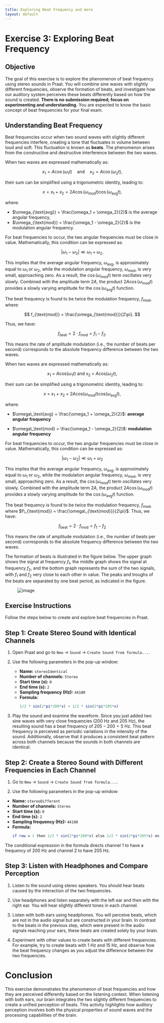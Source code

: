 ```yaml
---
title: Exploring Beat Frequency and more
layout: default
---
```


<script type="text/javascript" async
src="https://cdnjs.cloudflare.com/ajax/libs/mathjax/2.7.7/MathJax.js?config=TeX-MML-AM_CHTML">
</script>

# Exercise 3: Exploring Beat Frequency
## Objective

The goal of this exercise is to explore the phenomenon of beat frequency
using stereo sounds in Praat. You will combine sine waves with slightly
different frequencies, observe the formation of beats, and investigate
how our auditory system perceives these beats differently based on how
the sound is created. **There is no submission required; focus on
experimenting and understanding.** You are expected to know the basic
concept of beat frequencies for your final exam.

## Understanding Beat Frequency

Beat frequencies occur when two sound waves with slightly different
frequencies interfere, creating a tone that fluctuates in volume between
loud and soft. This fluctuation is known as **beats**. The phenomenon
arises from the constructive and destructive interference between the
two waves.  

When two waves are expressed mathematically as:

$$
x_1 = A \cos(\omega_1 t) \quad \text{and} \quad x_2 = A \cos(\omega_2 t),
$$

their sum can be simplified using a trigonometric identity, leading to:

$$
x = x_1 + x_2 = 2A \cos(\omega_{\text{mod}} t) \cos(\omega_{\text{avg}} t),
$$

where:

- $\omega_{\text{avg}} = \frac{\omega_1 + \omega_2}{2}$ is the average angular frequency,
- $\omega_{\text{mod}} = \frac{\omega_1 - \omega_2}{2}$ is the modulation angular frequency.

For beat frequencies to occur, the two angular frequencies must be close in value. Mathematically, this condition can be expressed as:

$$
|\omega_1 - \omega_2| \ll \omega_1 + \omega_2.
$$

This implies that the average angular frequency, $\omega_{\text{avg}}$, is approximately equal to $\omega_1$ or $\omega_2$, while the modulation angular frequency, $\omega_{\text{mod}}$, is very small, approaching zero. As a result, the $\cos(\omega_{\text{mod}} t)$ term oscillates very slowly. Combined with the amplitude term $2A$, the product $2A \cos(\omega_{\text{mod}} t)$ provides a slowly varying amplitude for the $\cos(\omega_{\text{avg}} t)$ function.

The beat frequency is found to be twice the modulation frequency, $f_{\text{mod}}$, where:

$$
f_{\text{mod}} = \frac{\omega_{\text{mod}}}{2\pi}.
$$

Thus, we have:

$$
f_{\text{beat}} = 2 \cdot f_{\text{mod}} = f_1 - f_2.
$$

This means the rate of amplitude modulation (i.e., the number of beats per second) corresponds to the absolute frequency difference between the two waves.


When two waves are expressed mathematically as:

<div align="center">

*x*<sub>1</sub> = *A*cos(*ω*<sub>1</sub>*t*) and *x*<sub>2</sub> = *A*cos(*ω*<sub>2</sub>*t*),

</div>

their sum can be simplified using a trigonometric identity, leading to:

<div align="center">

*x* = *x*<sub>1</sub> + *x*<sub>2</sub> = 2*A*cos(*ω*<sub>mod</sub>*t*)cos(*ω*<sub>avg</sub>*t*),

</div>

where:

-   $\omega\_\text{avg} = \frac{\omega_1 + \omega_2}{2}$: **average
    angular frequency**

-   $\omega\_\text{mod} = \frac{\omega_1 - \omega_2}{2}$: **modulation
    angular frequency**

For beat frequencies to occur, the two angular frequencies must be close
in value. Mathematically, this condition can be expressed as:

<div align="center">
    
\|*ω*<sub>1</sub> − *ω*<sub>2</sub>\| ≪ *ω*<sub>1</sub> + *ω*<sub>2</sub>

</div>

This implies that the average angular frequency, *ω*<sub>avg</sub>, is
approximately equal to *ω*<sub>1</sub> or *ω*<sub>2</sub>, while the
modulation angular frequency, *ω*<sub>mod</sub>, is very small,
approaching zero. As a result, the cos (*ω*<sub>mod</sub>*t*) term
oscillates very slowly. Combined with the amplitude term 2*A*, the
product 2*A*cos (*ω*<sub>mod</sub>*t*) provides a slowly varying
amplitude for the cos (*ω*<sub>avg</sub>*t*) function.

The beat frequency is found to be twice the modulation frequency,
*f*<sub>mod</sub>, where $f\_{\text{mod}} = \frac{\omega\_{\text{mod}}}{2\pi}$. Thus, we have:

<div align="center">
    
*f*<sub>beat</sub> = 2 ⋅ *f*<sub>mod</sub> = *f*<sub>1</sub> − *f*<sub>2</sub>
    
</div>

This means the rate of amplitude modulation (i.e., the number of beats
per second) corresponds to the absolute frequency difference between the
two waves.

The formation of beats is illustrated in the figure below. The upper
graph shows the signal at frequency *f*<sub>1</sub>, the middle graph
shows the signal at frequency *f*<sub>2</sub>, and the bottom graph
represents the sum of the two signals, with *f*<sub>1</sub> and
*f*<sub>2</sub> very close to each other in value. The peaks and troughs
of the beats are separated by one beat period, as indicated in the
figure.

<figure id="fig:beat">
<p><img src="beat-phenomenon.png" alt="image" /> <span id="fig:beat"
data-label="fig:beat"></span></p>
</figure>

## Exercise Instructions

Follow the steps below to create and explore beat frequencies in Praat.

## Step 1: Create Stereo Sound with Identical Channels

1. Open Praat and go to `New` → `Sound` →
`Create Sound from formula...`.

2. Use the following parameters in the pop-up window:

   - **Name:** `stereoIdentical`
   - **Number of channels:** `Stereo`
   - **Start time (s):** `0`
   - **End time (s):** `2`
   - **Sampling frequency (Hz):** `44100`
   - **Formula:**
        ```mathematica
        1/2 * sin(2*pi*200*x) + 1/2 * sin(2*pi*205*x)
        ```

3. Play the sound and examine the waveform. Since you just added two sine
waves with very close frequencies (200 Hz and 205 Hz), the resulting
sound has a beat frequency of 205 − 200 = 5 Hz. This beat frequency is
perceived as periodic variations in the intensity of the sound.
Additionally, observe that it produces a consistent beat pattern across
both channels because the sounds in both channels are identical.

## Step 2: Create a Stereo Sound with Different Frequencies in Each Channel

1. Go to `New` → `Sound` → `Create Sound from formula...`.

2. Use the following parameters in the pop-up window:

-   **Name:** `stereoDifferent`
-   **Number of channels:** `Stereo`
-   **Start time (s):** `0`
-   **End time (s):** `2`
-   **Sampling frequency (Hz):** `44100`
-   **Formula:**
    ```mathematica
    if row = 1 then 1/2 * sin(2*pi*200*x) else 1/2 * sin(2*pi*205*x) endif
    ```

The conditional expression in the formula directs channel 1 to have a
frequency of 200 Hz and channel 2 to have 205 Hz.

## Step 3: Listen with Headphones and Compare Perception

1. Listen to the sound using stereo speakers. You should hear beats
caused by the interaction of the two frequencies.

2. Use headphones and listen separately with the left ear and then with
the right ear. You will hear slightly different tones in each channel.

3. Listen with both ears using headphones. You will perceive beats, which
are not in the audio signal but are constructed in your brain. In
contrast to the beats in the previous step, which were present in the
audio signals reaching your ears, these beats are created solely by your
brain.

4. Experiment with other values to create beats with different
frequencies. For example, try to create beats with 1 Hz and 15 Hz, and
observe how the beat frequency changes as you adjust the difference
between the two frequencies.

# Conclusion

This exercise demonstrates the phenomenon of beat frequencies and how
they are perceived differently based on the listening context. When
listening with both ears, our brain integrates the two slightly
different frequencies to create a unified perception of beats. This
activity highlights how auditory perception involves both the physical
properties of sound waves and the processing capabilities of the brain.
